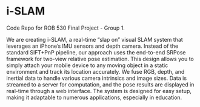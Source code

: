 # i-SLAM
Code Repo for ROB 530 Final Project - Group 1. 

We are creating i-SLAM, a real-time “slap on” visual SLAM system that leverages an iPhone’s IMU sensors and depth camera. Instead of the standard SIFT+PnP pipeline, our approach uses the end-to-end SRPose framework for two-view relative pose estimation. This design allows you to simply attach your mobile device to any moving object in a static environment and track its location accurately. We fuse RGB, depth, and inertial data to handle various camera intrinsics and image sizes. Data is streamed to a server for computation, and the pose results are displayed in real-time through a web interface. The system is designed for easy setup, making it adaptable to numerous applications, especially in education.

